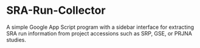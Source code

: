 # SRA-Run-Collector
A simple Google App Script program with a sidebar interface for extracting SRA run information from project accessions such as SRP, GSE, or PRJNA studies.
